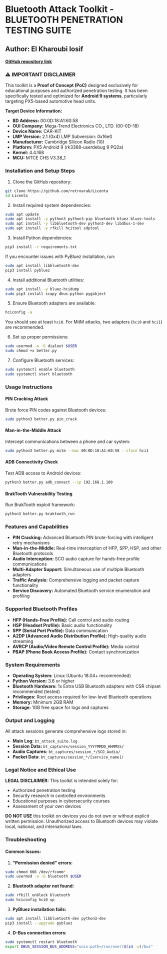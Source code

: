 # Bluetooth Attack Toolkit - BLUETOOTH PENETRATION TESTING SUITE

## Author: El Kharoubi Iosif
#### [**GitHub repository link**](https://github.com/retroarab/Licenta)

### **⚠️ IMPORTANT DISCLAIMER**
This toolkit is a **Proof of Concept (PoC)** designed exclusively for educational purposes and authorized penetration testing. It has been specifically tested and optimized for **Android 9 systems**, particularly targeting PX5-based automotive head units.

**Target Device Information:**
- **BD Address:** 00:0D:18:A1:60:58
- **OUI Company:** Mega-Trend Electronics CO., LTD. (00-0D-18)
- **Device Name:** CAR-KIT
- **LMP Version:** 2.1 (0x4) LMP Subversion: 0x16e0
- **Manufacturer:** Cambridge Silicon Radio (10)
- **Platform:** PX5 Android 9 (rk3368-userdebug 9 PQ2a)
- **Kernel:** 4.4.168
- **MCU:** MTCE CHS V3.38_1

### **Installation and Setup Steps**

1. Clone the GitHub repository:
```bash
git clone https://github.com/retroarab/Licenta
cd Licenta
```

2. Install required system dependencies:
```bash
sudo apt update
sudo apt install -y python3 python3-pip bluetooth bluez bluez-tools
sudo apt install -y libbluetooth-dev python3-dev libdbus-1-dev
sudo apt install -y rfkill hcitool sdptool
```

3. Install Python dependencies:
```bash
pip3 install -r requirements.txt
```

If you encounter issues with PyBluez installation, run:
```bash
sudo apt install libbluetooth-dev
pip3 install pybluez
```

4. Install additional Bluetooth utilities:
```bash
sudo apt install -y bluez-hcidump
sudo pip3 install scapy dbus-python pygobject
```

5. Ensure Bluetooth adapters are available:
```bash
hciconfig -a
```
You should see at least `hci0`. For MitM attacks, two adapters (`hci0` and `hci1`) are recommended.

6. Set up proper permissions:
```bash
sudo usermod -a -G dialout $USER
sudo chmod +x better.py
```

7. Configure Bluetooth services:
```bash
sudo systemctl enable bluetooth
sudo systemctl start bluetooth
```

### **Usage Instructions**

#### **PIN Cracking Attack**
Brute force PIN codes against Bluetooth devices:
```bash
sudo python3 better.py pin_crack
```

#### **Man-in-the-Middle Attack**
Intercept communications between a phone and car system:
```bash
sudo python3 better.py mitm --mac 00:0D:18:A1:60:58 --iface hci1
```

#### **ADB Connectivity Check**
Test ADB access to Android devices:
```bash
python3 better.py adb_connect --ip 192.168.1.100
```

#### **BrakTooth Vulnerability Testing**
Run BrakTooth exploit framework:
```bash
python3 better.py braktooth_run
```

### **Features and Capabilities**

- **PIN Cracking:** Advanced Bluetooth PIN brute-forcing with intelligent retry mechanisms
- **Man-in-the-Middle:** Real-time interception of HFP, SPP, HSP, and other Bluetooth protocols
- **Audio Interception:** SCO audio capture for hands-free profile communications
- **Multi-Adapter Support:** Simultaneous use of multiple Bluetooth adapters
- **Traffic Analysis:** Comprehensive logging and packet capture functionality
- **Service Discovery:** Automated Bluetooth service enumeration and profiling

### **Supported Bluetooth Profiles**

- **HFP (Hands-Free Profile):** Call control and audio routing
- **HSP (Headset Profile):** Basic audio functionality
- **SPP (Serial Port Profile):** Data communication
- **A2DP (Advanced Audio Distribution Profile):** High-quality audio streaming
- **AVRCP (Audio/Video Remote Control Profile):** Media control
- **PBAP (Phone Book Access Profile):** Contact synchronization

### **System Requirements**

- **Operating System:** Linux (Ubuntu 18.04+ recommended)
- **Python Version:** 3.6 or higher
- **Bluetooth Hardware:** 1x Extra USB Bluetooth adapters with CSR chipset recommended (tested)
- **Privileges:** Root access required for low-level Bluetooth operations
- **Memory:** Minimum 2GB RAM
- **Storage:** 1GB free space for logs and captures

### **Output and Logging**

All attack sessions generate comprehensive logs stored in:
- **Main Log:** `bt_attack_suite.log`
- **Session Data:** `bt_captures/session_YYYYMMDD_HHMMSS/`
- **Audio Captures:** `bt_captures/session_*/SCO_Audio/`
- **Packet Data:** `bt_captures/session_*/[service_name]/`

### **Legal Notice and Ethical Use**

 **LEGAL DISCLAIMER:** This toolkit is intended solely for:
- Authorized penetration testing
- Security research in controlled environments
- Educational purposes in cybersecurity courses
- Assessment of your own devices

**DO NOT USE** this toolkit on devices you do not own or without explicit written permission. Unauthorized access to Bluetooth devices may violate local, national, and international laws.

### **Troubleshooting**

#### **Common Issues:**

1. **"Permission denied" errors:**
```bash
sudo chmod 666 /dev/rfcomm*
sudo usermod -a -G bluetooth $USER
```

2. **Bluetooth adapter not found:**
```bash
sudo rfkill unblock bluetooth
sudo hciconfig hci0 up
```

3. **PyBluez installation fails:**
```bash
sudo apt install libbluetooth-dev python3-dev
pip3 install --upgrade pybluez
```

4. **D-Bus connection errors:**
```bash
sudo systemctl restart bluetooth
export DBUS_SESSION_BUS_ADDRESS="unix:path=/run/user/$(id -u)/bus"
```






